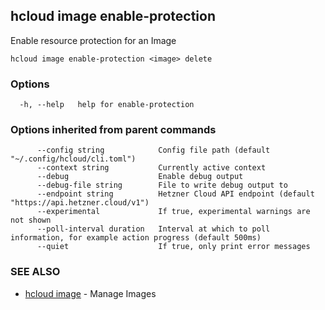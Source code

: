 ## hcloud image enable-protection

Enable resource protection for an Image

```
hcloud image enable-protection <image> delete
```

### Options

```
  -h, --help   help for enable-protection
```

### Options inherited from parent commands

```
      --config string            Config file path (default "~/.config/hcloud/cli.toml")
      --context string           Currently active context
      --debug                    Enable debug output
      --debug-file string        File to write debug output to
      --endpoint string          Hetzner Cloud API endpoint (default "https://api.hetzner.cloud/v1")
      --experimental             If true, experimental warnings are not shown
      --poll-interval duration   Interval at which to poll information, for example action progress (default 500ms)
      --quiet                    If true, only print error messages
```

### SEE ALSO

* [hcloud image](hcloud_image.md)	 - Manage Images

